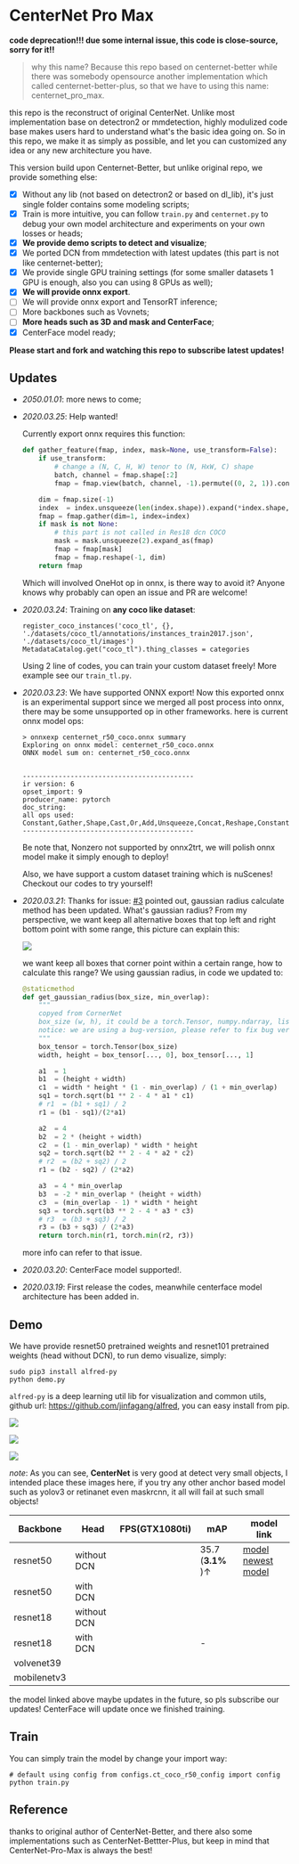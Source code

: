 # CenterNet Pro Max

**code deprecation!!! due some internal issue, this code is close-source, sorry for it!!**

> why this name? Because this repo based on centernet-better while there was somebody opensource another implementation which called centernet-better-plus, so that we have to using this name: centernet_pro_max. 

this repo is the reconstruct of original CenterNet. Unlike most implementation base on detectron2 or mmdetection, highly modulized code base makes users hard to understand what's the basic idea going on. So in this repo, we make it  as simply as possible, and let you can customized any idea or any new architecture you have.

This version build upon Centernet-Better, but unlike original repo, we provide something else:

- [x] Without any lib (not based on detectron2 or based on dl_lib), it's just single folder contains some modeling scripts;
- [x] Train is more intuitive, you can follow `train.py` and `centernet.py` to debug your own model architecture and experiments on your own losses or heads;
- [x] **We provide demo scripts to detect and visualize**;
- [x] We ported DCN from mmdetection with latest updates (this part is not like centernet-better);
- [x] We provide single GPU training settings (for some smaller datasets 1 GPU is enough, also you can using 8 GPUs as well);
- [x] **We will provide onnx export**.
- [ ] We will provide onnx export and TensorRT inference;
- [ ] More backbones such as Vovnets;
- [ ] **More heads such as 3D and mask and CenterFace**;
- [x] CenterFace model ready;

**Please start and fork and watching this repo to subscribe latest updates!**



## Updates

- *2050.01.01*: more news to come;

- *2020.03.25*: Help wanted!

  Currently export onnx requires this function:

  ```python
  def gather_feature(fmap, index, mask=None, use_transform=False):
      if use_transform:
          # change a (N, C, H, W) tenor to (N, HxW, C) shape
          batch, channel = fmap.shape[:2]
          fmap = fmap.view(batch, channel, -1).permute((0, 2, 1)).contiguous()
  
      dim = fmap.size(-1)
      index  = index.unsqueeze(len(index.shape)).expand(*index.shape, dim)
      fmap = fmap.gather(dim=1, index=index)
      if mask is not None:
          # this part is not called in Res18 dcn COCO
          mask = mask.unsqueeze(2).expand_as(fmap)
          fmap = fmap[mask]
          fmap = fmap.reshape(-1, dim)
      return fmap
  ```

  Which will involved OneHot op in onnx, is there way to avoid it? Anyone knows why probably can open an issue and PR are welcome!

- *2020.03.24*: Training on **any coco like dataset**:

  ```
  register_coco_instances('coco_tl', {}, './datasets/coco_tl/annotations/instances_train2017.json', './datasets/coco_tl/images')
  MetadataCatalog.get("coco_tl").thing_classes = categories
  ```

  Using 2 line of codes, you can train your custom dataset freely! More example see our `train_tl.py`.

- *2020.03.23*: We have supported ONNX export! Now this exported onnx is an experimental support since we merged all post process into onnx, there may be some unsupported op in other frameworks. here is current onnx model ops:

  ```
  > onnxexp centernet_r50_coco.onnx summary
  Exploring on onnx model: centernet_r50_coco.onnx
  ONNX model sum on: centernet_r50_coco.onnx
  
  
  -------------------------------------------
  ir version: 6
  opset_import: 9 
  producer_name: pytorch
  doc_string: 
  all ops used: Constant,Gather,Shape,Cast,Or,Add,Unsqueeze,Concat,Reshape,ConstantOfShape,Mul,Equal,Where,Expand,NonZero,Transpose,Squeeze,Slice,ATen,Conv,BatchNormalization,Relu,MaxPool,ConvTranspose,Sigmoid,TopK,Flatten,Div
  -------------------------------------------
  ```

  Be note that, Nonzero not supported by onnx2trt, we will polish onnx model make it simply enough to deploy!

  Also, we have support a custom dataset training which is nuScenes! Checkout our codes to try yourself!

- *2020.03.21*: Thanks for issue: [#3](https://github.com/jinfagang/CenterNet_Pro_Max/issues/3) pointed out, gaussian radius calculate method has been updated. What's gaussian radius? From my perspective, we want keep all alternative boxes that top left and right bottom point with some range, this picture can explain this:

  ![](https://pic3.zhimg.com/80/v2-2c6dcd69318e8650eddab6a4c82407ba_720w.jpg)

  we want keep all boxes that corner point within a certain range, how to calculate this range? We using gaussian radius, in code we updated to:

  ```python
  @staticmethod
  def get_gaussian_radius(box_size, min_overlap):
      """
      copyed from CornerNet
      box_size (w, h), it could be a torch.Tensor, numpy.ndarray, list or tuple
      notice: we are using a bug-version, please refer to fix bug version in CornerNet
      """
      box_tensor = torch.Tensor(box_size)
      width, height = box_tensor[..., 0], box_tensor[..., 1]
  
      a1  = 1
      b1  = (height + width)
      c1  = width * height * (1 - min_overlap) / (1 + min_overlap)
      sq1 = torch.sqrt(b1 ** 2 - 4 * a1 * c1)
      # r1  = (b1 + sq1) / 2
      r1 = (b1 - sq1)/(2*a1)
  
      a2  = 4
      b2  = 2 * (height + width)
      c2  = (1 - min_overlap) * width * height
      sq2 = torch.sqrt(b2 ** 2 - 4 * a2 * c2)
      # r2  = (b2 + sq2) / 2
      r1 = (b2 - sq2) / (2*a2)
  
      a3  = 4 * min_overlap
      b3  = -2 * min_overlap * (height + width)
      c3  = (min_overlap - 1) * width * height
      sq3 = torch.sqrt(b3 ** 2 - 4 * a3 * c3)
      # r3  = (b3 + sq3) / 2
      r3 = (b3 + sq3) / (2*a3)
      return torch.min(r1, torch.min(r2, r3))
  ```

  more info can refer to that issue.

- *2020.03.20*: CenterFace model supported!.

- *2020.03.19*: First release the codes, meanwhile centerface model architecture has been added in.



## Demo

We have provide resnet50 pretrained weights and resnet101 pretrained weights (head without DCN), to run demo visualize, simply:

```
sudo pip3 install alfred-py
python demo.py
```

`alfred-py` is a deep learning util lib for visualization and common utils, github url: https://github.com/jinfagang/alfred, you can easy install from pip.

![](https://s1.ax1x.com/2020/03/19/8rWijK.png)

![](https://s1.ax1x.com/2020/03/19/8rW8Hg.png)



![](https://s1.ax1x.com/2020/03/19/8rWa3q.png)

*note*: As you can see, **CenterNet** is very good at detect very small objects, I intended place these images here, if you try any other anchor based model such as yolov3 or retinanet even maskrcnn, it all will fail at such small objects! 




| **Backbone** | **Head**    | FPS(GTX1080ti) | mAP               | model link                                                   |
| ------------ | ----------- | -------------- | ----------------- | ------------------------------------------------------------ |
| resnet50     | without DCN |                | 35.7 (**3.1%** )↑ | [model](https://drive.google.com/open?id=1QJaMpT5WPC1XrrptOvoUSFLC1ww9k9qu) [newest model](https://share.weiyun.com/5w85xMm) |
| resnet50     | with DCN    |                |                   |                                                              |
| resnet18     | without DCN |                |                   |                                                              |
| resnet18     | with DCN    |                | -                 |                                                              |
| volvenet39   |             |                |                   |                                                              |
| mobilenetv3  |             |                |                   |                                                              |

the model linked above maybe updates in the future, so pls subscribe our updates! CenterFace will update once we finished training. 



## Train

You can simply train the model by change your import way:

```
# default using config from configs.ct_coco_r50_config import config
python train.py
```





## Reference

thanks to original author of CenterNet-Better, and there also some implementations such as CenterNet-Bettter-Plus, but keep in mind that CenterNet-Pro-Max is always the best!
